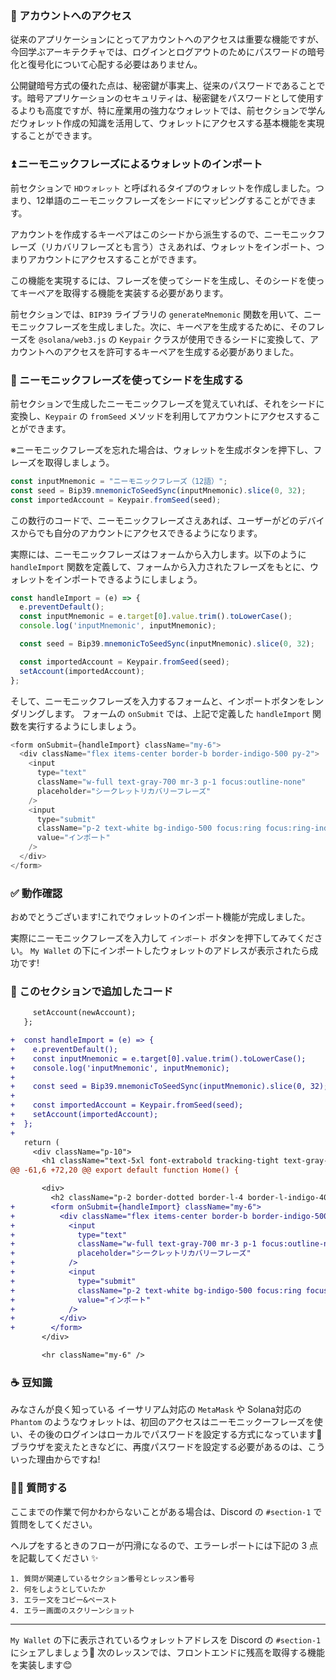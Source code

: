 ### 🔐 アカウントへのアクセス

従来のアプリケーションにとってアカウントへのアクセスは重要な機能ですが、今回学ぶアーキテクチャでは、ログインとログアウトのためにパスワードの暗号化と復号化について心配する必要はありません。

公開鍵暗号方式の優れた点は、秘密鍵が事実上、従来のパスワードであることです。暗号アプリケーションのセキュリティは、秘密鍵をパスワードとして使用するよりも高度ですが、特に産業用の強力なウォレットでは、前セクションで学んだウォレット作成の知識を活用して、ウォレットにアクセスする基本機能を実現することができます。

### ⏫ ニーモニックフレーズによるウォレットのインポート

前セクションで `HDウォレット` と呼ばれるタイプのウォレットを作成しました。つまり、12単語のニーモニックフレーズをシードにマッピングすることができます。

アカウントを作成するキーペアはこのシードから派生するので、ニーモニックフレーズ（リカバリフレーズとも言う）さえあれば、ウォレットをインポート、つまりアカウントにアクセスすることができます。

この機能を実現するには、フレーズを使ってシードを生成し、そのシードを使ってキーペアを取得する機能を実装する必要があります。

前セクションでは、`BIP39` ライブラリの `generateMnemonic` 関数を用いて、ニーモニックフレーズを生成しました。次に、キーペアを生成するために、そのフレーズを `@solana/web3.js` の `Keypair` クラスが使用できるシードに変換して、アカウントへのアクセスを許可するキーペアを生成する必要がありました。

### 🌱 ニーモニックフレーズを使ってシードを生成する

前セクションで生成したニーモニックフレーズを覚えていれば、それをシードに変換し、`Keypair` の `fromSeed` メソッドを利用してアカウントにアクセスすることができます。

※ニーモニックフレーズを忘れた場合は、ウォレットを生成ボタンを押下し、フレーズを取得しましょう。

```javascript
const inputMnemonic = "ニーモニックフレーズ（12語）";
const seed = Bip39.mnemonicToSeedSync(inputMnemonic).slice(0, 32);
const importedAccount = Keypair.fromSeed(seed);
```

この数行のコードで、ニーモニックフレーズさえあれば、ユーザーがどのデバイスからでも自分のアカウントにアクセスできるようになります。

実際には、ニーモニックフレーズはフォームから入力します。以下のように `handleImport` 関数を定義して、フォームから入力されたフレーズをもとに、ウォレットをインポートできるようにしましょう。

```javascript
const handleImport = (e) => {
  e.preventDefault();
  const inputMnemonic = e.target[0].value.trim().toLowerCase();
  console.log('inputMnemonic', inputMnemonic);

  const seed = Bip39.mnemonicToSeedSync(inputMnemonic).slice(0, 32);

  const importedAccount = Keypair.fromSeed(seed);
  setAccount(importedAccount);
};
```

そして、ニーモニックフレーズを入力するフォームと、インポートボタンをレンダリングします。
フォームの `onSubmit` では、上記で定義した `handleImport` 関数を実行するようにしましょう。

```javascript
<form onSubmit={handleImport} className="my-6">
  <div className="flex items-center border-b border-indigo-500 py-2">
    <input
      type="text"
      className="w-full text-gray-700 mr-3 p-1 focus:outline-none"
      placeholder="シークレットリカバリーフレーズ"
    />
    <input
      type="submit"
      className="p-2 text-white bg-indigo-500 focus:ring focus:ring-indigo-300 rounded-lg cursor-pointer"
      value="インポート"
    />
  </div>
</form>
```

### ✅ 動作確認

おめでとうございます!これでウォレットのインポート機能が完成しました。

実際にニーモニックフレーズを入力して `インポート` ボタンを押下してみてください。
`My Wallet` の下にインポートしたウォレットのアドレスが表示されたら成功です!

### 📝 このセクションで追加したコード

```diff
     setAccount(newAccount);
   };

+  const handleImport = (e) => {
+    e.preventDefault();
+    const inputMnemonic = e.target[0].value.trim().toLowerCase();
+    console.log('inputMnemonic', inputMnemonic);
+
+    const seed = Bip39.mnemonicToSeedSync(inputMnemonic).slice(0, 32);
+
+    const importedAccount = Keypair.fromSeed(seed);
+    setAccount(importedAccount);
+  };
+
   return (
     <div className="p-10">
       <h1 className="text-5xl font-extrabold tracking-tight text-gray-900">
@@ -61,6 +72,20 @@ export default function Home() {

       <div>
         <h2 className="p-2 border-dotted border-l-4 border-l-indigo-400">STEP2: 既存のウォレットをインポートする</h2>
+        <form onSubmit={handleImport} className="my-6">
+          <div className="flex items-center border-b border-indigo-500 py-2">
+            <input
+              type="text"
+              className="w-full text-gray-700 mr-3 p-1 focus:outline-none"
+              placeholder="シークレットリカバリーフレーズ"
+            />
+            <input
+              type="submit"
+              className="p-2 text-white bg-indigo-500 focus:ring focus:ring-indigo-300 rounded-lg cursor-pointer"
+              value="インポート"
+            />
+          </div>
+        </form>
       </div>

       <hr className="my-6" />
```

### ☕️ 豆知識

みなさんが良く知っている イーサリアム対応の `MetaMask` や Solana対応の `Phantom` のようなウォレットは、初回のアクセスはニーモニックーフレーズを使い、その後のログインはローカルでパスワードを設定する方式になっています🥭 ブラウザを変えたときなどに、再度パスワードを設定する必要があるのは、こういった理由からですね!

### 🙋‍♂️ 質問する

ここまでの作業で何かわからないことがある場合は、Discord の `#section-1` で質問をしてください。

ヘルプをするときのフローが円滑になるので、エラーレポートには下記の 3 点を記載してください ✨

```
1. 質問が関連しているセクション番号とレッスン番号
2. 何をしようとしていたか
3. エラー文をコピー&ペースト
4. エラー画面のスクリーンショット
```
---

`My Wallet` の下に表示されているウォレットアドレスを Discord の `#section-1` にシェアしましょう🎉 次のレッスンでは、フロントエンドに残高を取得する機能を実装します😊

